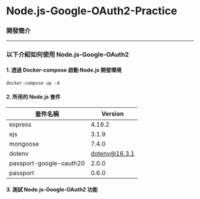 # Node.js-Google-OAuth2-Practice

### 開發簡介


---

### 以下介紹如何使用 Node.js-Google-OAuth2

#### 1. 透過 Docker-compose 啟動 Node.js 開發環境

```shell
docker-compose up -d
```

#### 2. 所用的 Node.js 套件

| 套件名稱 | Version |
|-------|-------|
| express | 4.18.2 |
| ejs | 3.1.9 |
| mongoose | 7.4.0 |
| dotenv | dotenv@16.3.1|
| passport-google-oauth20 | 2.0.0 |
| passport | 0.6.0 |

#### 3. 測試 Node.js-Google-OAuth2 功能
